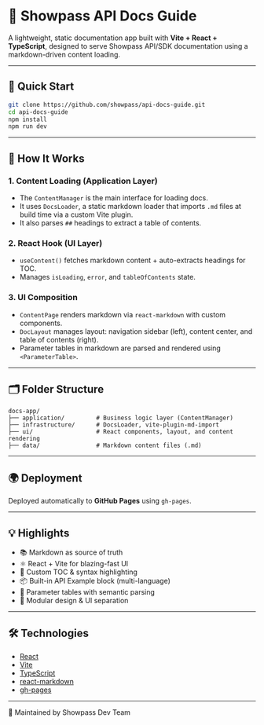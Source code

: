 # 📘 Showpass API Docs Guide

A lightweight, static documentation app built with **Vite + React + TypeScript**, designed to serve Showpass API/SDK documentation using a markdown-driven content loading.

---

## 🚀 Quick Start

```sh
git clone https://github.com/showpass/api-docs-guide.git
cd api-docs-guide
npm install
npm run dev
```

---

## 🧠 How It Works

### 1. **Content Loading (Application Layer)**
- The `ContentManager` is the main interface for loading docs.
- It uses `DocsLoader`, a static markdown loader that imports `.md` files at build time via a custom Vite plugin.
- It also parses `##` headings to extract a table of contents.

### 2. **React Hook (UI Layer)**
- `useContent()` fetches markdown content + auto-extracts headings for TOC.
- Manages `isLoading`, `error`, and `tableOfContents` state.

### 3. **UI Composition**
- `ContentPage` renders markdown via `react-markdown` with custom components.
- `DocLayout` manages layout: navigation sidebar (left), content center, and table of contents (right).
- Parameter tables in markdown are parsed and rendered using `<ParameterTable>`.

---

## 🗂 Folder Structure

```
docs-app/
├── application/         # Business logic layer (ContentManager)
├── infrastructure/      # DocsLoader, vite-plugin-md-import
├── ui/                  # React components, layout, and content rendering
├── data/                # Markdown content files (.md)
```

---

## 🌍 Deployment

Deployed automatically to **GitHub Pages** using `gh-pages`.

---

## 💡 Highlights

- 📚 Markdown as source of truth
- ⚛️ React + Vite for blazing-fast UI
- 📜 Custom TOC & syntax highlighting
- 📦️ Built-in API Example block (multi-language)
- 🧩 Parameter tables with semantic parsing
- 🧼 Modular design & UI separation

---

## 🛠 Technologies

- [React](https://reactjs.org/)
- [Vite](https://vitejs.dev/)
- [TypeScript](https://www.typescriptlang.org/)
- [react-markdown](https://github.com/remarkjs/react-markdown)
- [gh-pages](https://github.com/tschaub/gh-pages)

---

👥 Maintained by Showpass Dev Team
